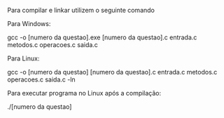 Para compilar e linkar utilizem o seguinte comando


Para Windows:

gcc -o [numero da questao].exe [numero da questao].c entrada.c metodos.c operacoes.c saida.c


Para Linux:

gcc -o [numero da questao] [numero da questao].c entrada.c metodos.c operacoes.c saida.c -ln

Para executar programa no Linux após a compilação:

./[numero da questao]